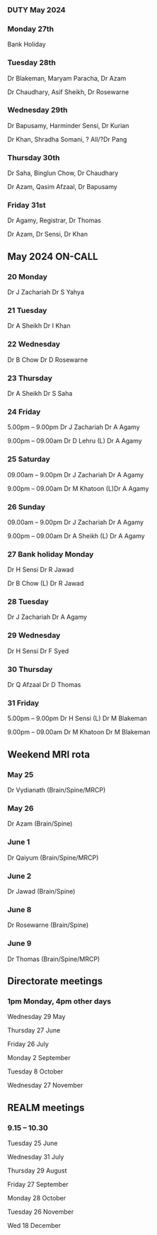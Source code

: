 

### DUTY May 2024

### Monday 27th
Bank Holiday

### Tuesday 28th
Dr Blakeman, Maryam Paracha, Dr Azam

Dr Chaudhary, Asif Sheikh, Dr Rosewarne

### Wednesday 29th
Dr Bapusamy, Harminder Sensi, Dr Kurian

Dr Khan, Shradha Somani, ? All/?Dr Pang

### Thursday 30th
Dr Saha, Binglun Chow, Dr Chaudhary

Dr Azam, Qasim Afzaal, Dr Bapusamy


### Friday 31st
Dr Agamy, Registrar, Dr Thomas

Dr Azam, Dr Sensi, Dr Khan


## May 2024 ON-CALL

 
### 20	Monday				
Dr J Zachariah	Dr S Yahya

### 21	Tuesday				
Dr A Sheikh	Dr I Khan

### 22	Wednesday			
Dr B Chow	Dr D Rosewarne

### 23	Thursday			
Dr A Sheikh	Dr S Saha 

### 24	Friday 
5.00pm – 9.00pm		Dr J Zachariah	Dr A Agamy

9.00pm – 09.00am	Dr D Lehru (L)	Dr A Agamy
 
### 25	Saturday 
09.00am – 9.00pm	Dr J Zachariah	Dr A Agamy

9.00pm – 09.00am	Dr M Khatoon (L)Dr A Agamy
 
### 26	Sunday 
09.00am – 9.00pm	Dr J Zachariah	Dr A Agamy

9.00pm – 09.00am	Dr A Sheikh (L)	Dr A Agamy

### 27	Bank holiday Monday		
Dr H Sensi	Dr R Jawad

Dr B Chow (L)	Dr R Jawad

### 28	Tuesday				
Dr J Zachariah	Dr A Agamy

### 29	Wednesday			
Dr H Sensi	Dr F Syed

### 30	Thursday			
Dr Q Afzaal	Dr D Thomas

### 31	Friday 
5.00pm – 9.00pm	Dr H Sensi (L)	Dr M Blakeman

9.00pm – 09.00am Dr M Khatoon	Dr M Blakeman


## Weekend MRI rota
		
### May 25

Dr Vydianath 	(Brain/Spine/MRCP)

### May 26

Dr Azam	(Brain/Spine)

		
### June 1

Dr Qaiyum	(Brain/Spine/MRCP)

### June 2

Dr Jawad	(Brain/Spine)

### June 8

Dr Rosewarne	(Brain/Spine)

### June 9

Dr Thomas	(Brain/Spine/MRCP)


## Directorate meetings  
### 1pm Monday, 4pm other days


Wednesday 29 May

Thursday 27 June

Friday 26 July

Monday 2 September

Tuesday 8 October

Wednesday 27 November


## REALM meetings
### 9.15 – 10.30


Tuesday 25 June 	

Wednesday 31 July 	

Thursday 29 August	

Friday 27 September

Monday 28 October  

Tuesday 26 November		

Wed 18 December	




